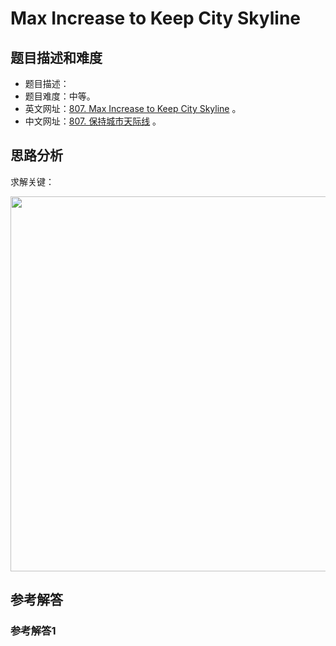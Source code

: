 # Max Increase to Keep City Skyline

## 题目描述和难度
+ 题目描述：
+ 题目难度：中等。
+ 英文网址：[807. Max Increase to Keep City Skyline](https://leetcode.com/problems/max-increase-to-keep-city-skyline/description/)  。
+ 中文网址：[807. 保持城市天际线](https://leetcode-cn.com/problems/max-increase-to-keep-city-skyline/description/)  。
## 思路分析
求解关键：

<img src="https://liweiwei1419.github.io/images/leetcode-solution/" width="600">

## 参考解答
### 参考解答1

```java

```